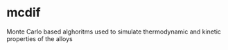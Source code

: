# mcdif
Monte Carlo based alghoritms used to simulate thermodynamic and kinetic properties of the alloys
